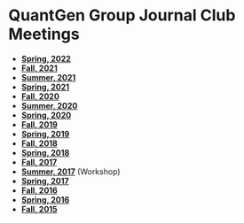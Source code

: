 # QuantGen Group Journal Club Meetings
- **[Spring, 2022](https://github.com/QuantGen/LAB-SPRING-2022)**
- **[Fall, 2021](https://github.com/QuantGen/LAB-FALL-2021)**
- **[Summer, 2021](https://github.com/QuantGen/LAB-SUMMER-2021)**
- **[Spring, 2021](https://github.com/QuantGen/LAB-SPRING-2021)**
- **[Fall, 2020](https://github.com/QuantGen/LAB-FALL-2020)**
- **[Summer, 2020](https://github.com/QuantGen/LAB-SUMMER-2020)**
- **[Spring, 2020](https://github.com/QuantGen/LAB-SPRING-2020)**
- **[Fall, 2019](https://github.com/QuantGen/LAB-FALL-2019)**
- **[Spring, 2019](https://github.com/QuantGen/LAB-SPRING-2019)**
- **[Fall, 2018](https://github.com/QuantGen/LAB-FALL-2018)**
- **[Spring, 2018](https://github.com/QuantGen/LAB-SPRING-2018)**
- **[Fall, 2017](https://github.com/QuantGen/LAB-FALL-2017)**
- **[Summer, 2017](https://github.com/QuantGen/LAB-SUMMER-2017)** (Workshop)
- **[Spring, 2017](https://github.com/QuantGen/LAB-SPRING-2017)**
- **[Fall, 2016](https://github.com/QuantGen/LAB-FALL-2016)**
- **[Spring, 2016](https://github.com/QuantGen/LAB-SPRING-2016)**
- **[Fall, 2015](https://github.com/QuantGen/LAB-FALL-2015)**
